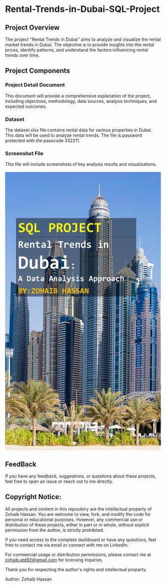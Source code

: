 # Rental-Trends-in-Dubai-SQL-Project
## Project Overview
The project "Rental Trends in Dubai" aims to analyze and visualize the rental market trends in Dubai. The objective is to provide insights into the rental prices, identify patterns, and understand the factors influencing rental trends over time.

## Project Components
### Project Detail Document
This document will provide a comprehensive explanation of the project, including objectives, methodology, data sources, analysis techniques, and expected outcomes.
### Dataset
The dataset.xlsx file contains rental data for various properties in Dubai. This data will be used to analyze rental trends. The file is password protected with the passcode 332211.
### Screenshot File
This file will include screenshots of key analysis results and visualizations.
<br>
<br>
![Alt Text](screenshot.png)

## FeedBack
If you have any feedback, suggestions, or questions about these projects, feel free to open an issue or reach out to me directly.

## Copyright Notice: 

All projects and content in this repository are the intellectual property of Zohaib Hassan. You are welcome to view, fork, and modify the code for personal or educational purposes. However, any commercial use or distribution of these projects, either in part or in whole, without explicit permission from the author, is strictly prohibited.

If you need access to the complete dashboard or have any questions, feel free to contact me via email or connect with me on LinkedIn.

For commercial usage or distribution permissions, please contact me at zohaib.atd92@gmail.com for licensing inquiries.

Thank you for respecting the author's rights and intellectual property.

Author: Zohaib Hassan
